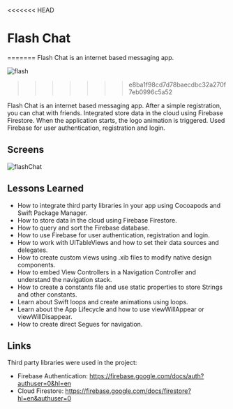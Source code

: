 
<<<<<<< HEAD
# Flash Chat
=======
Flash Chat is an internet based messaging app.


![flash](https://user-images.githubusercontent.com/34953510/142219921-be075a20-1fff-4971-a10a-b291e7d88b30.gif)

>>>>>>> e8ba1f98cd7d78baecdbc32a270f7eb0996c5a52

Flash Chat is an internet based messaging app. After a simple registration, you can chat with friends. Integrated store data in the cloud using Firebase Firestore. When the application starts, the logo animation is triggered. Used Firebase for user authentication, registration and login.

## Screens

![flashChat](https://user-images.githubusercontent.com/34953510/157850268-e1df18d6-a1bd-4e2c-b49b-dca30ab11caa.png)



## Lessons Learned

- How to integrate third party libraries in your app using Cocoapods and Swift Package Manager.
- How to store data in the cloud using Firebase Firestore.
- How to query and sort the Firebase database.
- How to use Firebase for user authentication, registration and login.
- How to work with UITableViews and how to set their data sources and delegates.
- How to create custom views using .xib files to modify native design components.
- How to embed View Controllers in a Navigation Controller and understand the navigation stack.
- How to create a constants file and use static properties to store Strings and other constants.
- Learn about Swift loops and create animations using loops.
- Learn about the App Lifecycle and how to use viewWillAppear or viewWillDisappear.
- How to create direct Segues for navigation.
## Links

Third party libraries were used in the project:

- Firebase Authentication: https://firebase.google.com/docs/auth?authuser=0&hl=en
- Cloud Firestore: https://firebase.google.com/docs/firestore?hl=en&authuser=0

